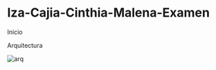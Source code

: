 # Iza-Cajia-Cinthia-Malena-Examen
Inicio

Arquitectura

![arq](https://user-images.githubusercontent.com/46982373/83552519-884aa400-a4cf-11ea-84b6-8871eb8efa9e.png)
